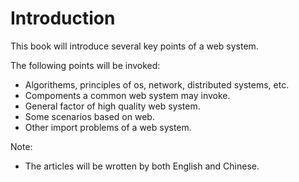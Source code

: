 # Introduction

This book will introduce several key points of a web system.

The following points will be invoked:

* Algorithems, principles of os, network, distributed systems, etc.
* Compoments a common web system may invoke.
* General factor of high quality web system.
* Some scenarios based on web.
* Other import problems of a web system.

Note:

* The articles will be wrotten by both English and Chinese. 

